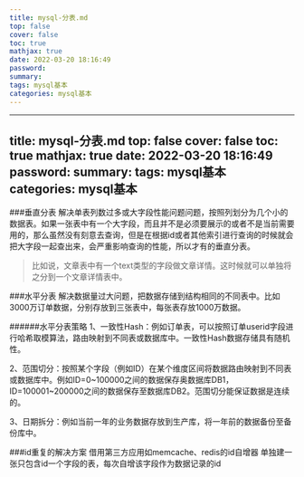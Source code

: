 ```yaml
---
title: mysql-分表.md
top: false
cover: false
toc: true
mathjax: true
date: 2022-03-20 18:16:49
password:
summary:
tags: mysql基本
categories: mysql基本
---
```

---
title: mysql-分表.md
top: false
cover: false
toc: true
mathjax: true
date: 2022-03-20 18:16:49
password:
summary:
tags: mysql基本
categories: mysql基本
---
###垂直分表
解决单表列数过多或大字段性能问题问题，按照列划分为几个小的数据表。如果一张表中有一个大字段，而且并不是必须要展示的或者不是当前需要用的，那么虽然没有刻意去查询，但是在根据id或者其他索引进行查询的时候就会把大字段一起查出来，会严重影响查询的性能，所以才有的垂直分表。

>比如说，文章表中有一个text类型的字段做文章详情。这时候就可以单独将之分到一个文章详情表中。



###水平分表
解决数据量过大问题，把数据存储到结构相同的不同表中。比如3000万订单数据，分别存放到三张表中，每张表存放1000万数据。

######水平分表策略
1、一致性Hash：例如订单表，可以按照订单userid字段进行哈希取模算法，路由映射到不同表或数据库中。一致性Hash数据存储具有随机性。

2、范围切分：按照某个字段（例如ID）在某个维度区间将数据路由映射到不同表或数据库中。例如ID=0~100000之间的数据保存奥数据库DB1，ID=100001~200000之间的数据保存至数据库DB2。范围切分能保证数据是连续的。

3、日期拆分：例如当前一年的业务数据存放到生产库，将一年前的数据备份至备份库中。





###id重复的解决方案
借用第三方应用如memcache、redis的id自增器
单独建一张只包含id一个字段的表，每次自增该字段作为数据记录的id
